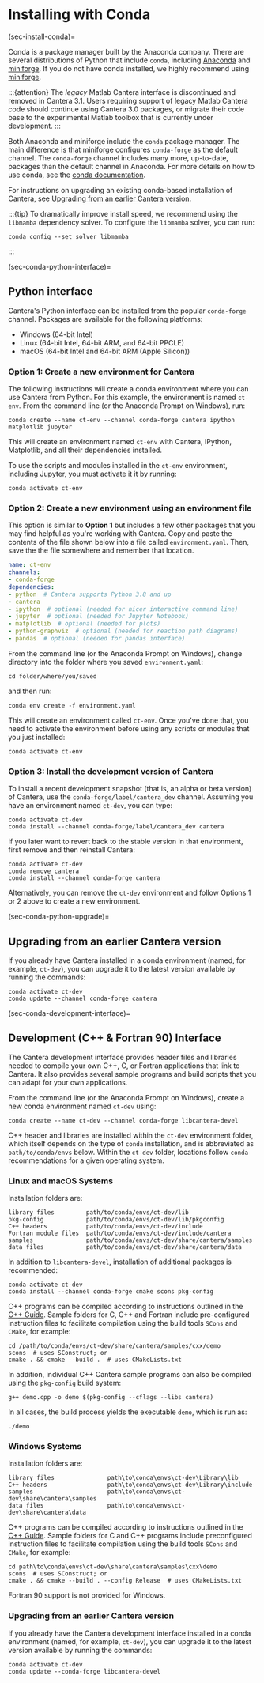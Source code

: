 # Installing with Conda

(sec-install-conda)=

Conda is a package manager built by the Anaconda company. There are several
distributions of Python that include `conda`, including [Anaconda][anaconda] and
[miniforge][miniforge]. If you do not have conda installed, we highly recommend using
[miniforge][miniforge].

[anaconda]: https://www.anaconda.com/download#Downloads
[miniforge]: https://github.com/conda-forge/miniforge?tab=readme-ov-file#install

:::{attention}
The *legacy* Matlab Cantera interface is discontinued and removed in Cantera 3.1. Users
requiring support of legacy Matlab Cantera code should continue using Cantera 3.0
packages, or migrate their code base to the experimental Matlab toolbox that is
currently under development.
:::

Both Anaconda and miniforge include the `conda` package manager. The main difference is
that miniforge configures `conda-forge` as the default channel. The `conda-forge`
channel includes many more, up-to-date, packages than the default channel in Anaconda.
For more details on how to use conda, see the
[conda documentation](https://docs.conda.io/projects/conda/en/latest/user-guide/index.html).

For instructions on upgrading an existing conda-based installation of Cantera, see
[Upgrading from an earlier Cantera version](sec-conda-python-upgrade).

:::{tip}
To dramatically improve install speed, we recommend using the `libmamba` dependency
solver. To configure the `libmamba` solver, you can run:

```shell
conda config --set solver libmamba
```

:::

(sec-conda-python-interface)=

## Python interface

Cantera's Python interface can be installed from the popular `conda-forge` channel.
Packages are available for the following platforms:

- Windows (64-bit Intel)
- Linux (64-bit Intel, 64-bit ARM, and 64-bit PPCLE)
- macOS (64-bit Intel and 64-bit ARM (Apple Silicon))

### Option 1: Create a new environment for Cantera

The following instructions will create a conda environment where you can use Cantera
from Python. For this example, the environment is named `ct-env`. From the command
line (or the Anaconda Prompt on Windows), run:

```shell
conda create --name ct-env --channel conda-forge cantera ipython matplotlib jupyter
```

This will create an environment named `ct-env` with Cantera, IPython, Matplotlib, and
all their dependencies installed.

To use the scripts and modules installed in the `ct-env` environment, including Jupyter,
you must activate it it by running:

```shell
conda activate ct-env
```

### Option 2: Create a new environment using an environment file

This option is similar to **Option 1** but includes a few other packages that you may
find helpful as you're working with Cantera. Copy and paste the contents of the file
shown below into a file called `environment.yaml`. Then, save the the file somewhere and
remember that location.

```yaml
name: ct-env
channels:
- conda-forge
dependencies:
- python  # Cantera supports Python 3.8 and up
- cantera
- ipython  # optional (needed for nicer interactive command line)
- jupyter  # optional (needed for Jupyter Notebook)
- matplotlib  # optional (needed for plots)
- python-graphviz  # optional (needed for reaction path diagrams)
- pandas  # optional (needed for pandas interface)
```

From the command line (or the Anaconda Prompt on Windows), change directory into the
folder where you saved `environment.yaml`:

```shell
cd folder/where/you/saved
```

and then run:

```shell
conda env create -f environment.yaml
```

This will create an environment called `ct-env`. Once you've done that, you need to
activate the environment before using any scripts or modules that you just installed:

```shell
conda activate ct-env
```

### Option 3: Install the development version of Cantera

To install a recent development snapshot (that is, an alpha or beta version) of Cantera,
use the `conda-forge/label/cantera_dev` channel. Assuming you have an environment named
`ct-dev`, you can type:

```shell
conda activate ct-dev
conda install --channel conda-forge/label/cantera_dev cantera
```

If you later want to revert back to the stable version in that environment, first remove
and then reinstall Cantera:

```shell
conda activate ct-dev
conda remove cantera
conda install --channel conda-forge cantera
```

Alternatively, you can remove the `ct-dev` environment and follow Options 1 or 2 above
to create a new environment.

(sec-conda-python-upgrade)=

## Upgrading from an earlier Cantera version

If you already have Cantera installed in a conda environment (named, for example,
`ct-dev`), you can upgrade it to the latest version available by running the commands:

```shell
conda activate ct-dev
conda update --channel conda-forge cantera
```

(sec-conda-development-interface)=

## Development (C++ & Fortran 90) Interface

The Cantera development interface provides header files and libraries needed to compile
your own C++, C, or Fortran applications that link to Cantera. It also provides several
sample programs and build scripts that you can adapt for your own applications.

From the command line (or the Anaconda Prompt on Windows), create a new conda
environment named `ct-dev` using:

```shell
conda create --name ct-dev --channel conda-forge libcantera-devel
```

C++ header and libraries are installed within the `ct-dev` environment folder, which
itself depends on the type of `conda` installation, and is abbreviated as
`path/to/conda/envs` below. Within the `ct-dev` folder, locations follow `conda`
recommendations for a given operating system.

### Linux and macOS Systems

Installation folders are:

```shell
library files         path/to/conda/envs/ct-dev/lib
pkg-config            path/to/conda/envs/ct-dev/lib/pkgconfig
C++ headers           path/to/conda/envs/ct-dev/include
Fortran module files  path/to/conda/envs/ct-dev/include/cantera
samples               path/to/conda/envs/ct-dev/share/cantera/samples
data files            path/to/conda/envs/ct-dev/share/cantera/data
```

In addition to `libcantera-devel`, installation of additional packages is recommended:

```shell
conda activate ct-dev
conda install --channel conda-forge cmake scons pkg-config
```

C++ programs can be compiled according to instructions outlined in the [C++
Guide](/userguide/compiling-cxx). Sample folders for C, C++ and Fortran include
pre-configured instruction files to facilitate compilation using the build tools `SCons`
and `CMake`, for example:

```shell
cd /path/to/conda/envs/ct-dev/share/cantera/samples/cxx/demo
scons  # uses SConstruct; or
cmake . && cmake --build .  # uses CMakeLists.txt
```

In addition, individual C++ Cantera sample programs can also be compiled using the
`pkg-config` build system:

```shell
g++ demo.cpp -o demo $(pkg-config --cflags --libs cantera)
```

In all cases, the build process yields the executable `demo`, which is run as:

```shell
./demo
```

### Windows Systems

Installation folders are:

```shell
library files               path\to\conda\envs\ct-dev\Library\lib
C++ headers                 path\to\conda\envs\ct-dev\Library\include
samples                     path\to\conda\envs\ct-dev\share\cantera\samples
data files                  path\to\conda\envs\ct-dev\share\cantera\data
```

C++ programs can be compiled according to instructions outlined in the
[C++ Guide](/userguide/compiling-cxx). Sample folders for C and C++ programs include
preconfigured instruction files to facilitate compilation using the build tools `SCons`
and `CMake`, for example:

```pwsh
cd path\to\conda\envs\ct-dev\share\cantera\samples\cxx\demo
scons  # uses SConstruct; or
cmake . && cmake --build . --config Release  # uses CMakeLists.txt
```

Fortran 90 support is not provided for Windows.

### Upgrading from an earlier Cantera version

If you already have the Cantera development interface installed in a conda environment
(named, for example, `ct-dev`), you can upgrade it to the latest version available by
running the commands:

```shell
conda activate ct-dev
conda update --conda-forge libcantera-devel
```
